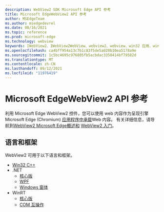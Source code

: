 ```yaml
---
description: WebView2 SDK Microsoft Edge API 参考
title: Microsoft EdgeWebView2 API 参考
author: MSEdgeTeam
ms.author: msedgedevrel
ms.date: 08/16/2021
ms.topic: reference
ms.prod: microsoft-edge
ms.technology: webview
keywords: IWebView2、IWebView2WebView、webview2、webview、win32 应用、win32、edge、ICoreWebView2、ICoreWebView2Controller、浏览器控件
ms.openlocfilehash: ca4bff954a13c7b1c83f5de5a028b10ea5178a9e
ms.sourcegitcommit: 1c5bc4695c976805fb5acbdac3350414bf79582d
ms.translationtype: MT
ms.contentlocale: zh-CN
ms.lasthandoff: 09/12/2021
ms.locfileid: "11976419"
---
```

# <a name="microsoft-edge-webview2-api-reference"></a>Microsoft EdgeWebView2 API 参考  

利用 Microsoft Edge WebView2 控件，您可以使用 web 内容作为呈现引擎Microsoft Edge (Chromium) [应用程序中承载](https://www.microsoftedgeinsider.com)Web 内容。  有关详细信息，请导航到[WebView2 Microsoft Edge概述和](./index.md) [WebView2 入门](./get-started/win32.md)。  
<!-- linking to a parent node of the TOC ("Get started with WebView2") isn't supported, so the above link goes to the first child article, but with link text of the parent TOC node. -->


## <a name="languages-and-frameworks"></a>语言和框架  
WebView2 可用于以下语言和框架。
*   [Win32 C++](/microsoft-edge/webview2/reference/win32/index)  
*   .NET  
    *   [核心版][DotnetMicrosoftWebWebView2CoreNamespace]  
    *   [WPF][DotnetMicrosoftWebWebView2WpfNamespace]  
    *   [Windows 窗体][DotnetMicrosoftWebWebView2WinformsNamespace]  
*   WinRT  
    *   [核心版][WinrtMicrosoftWebWebview2CoreNamespace]  
    *   [COM 互操作][WinrtComInteropInterfaces]  

<!-- links -->  

[DotnetMicrosoftWebWebview2CoreNamespace]: /dotnet/api/microsoft.web.webview2.core "Microsoft.Web.WebView2.Core 命名空间|Microsoft Docs"
[DotnetMicrosoftWebWebview2WpfNamespace]: /dotnet/api/microsoft.web.webview2.wpf "Microsoft.Web.WebView2.Wpf 命名空间|Microsoft Docs"
[DotnetMicrosoftWebWebview2WinformsNamespace]: /dotnet/api/microsoft.web.webview2.winforms "Microsoft.Web.WebView2.WinForms 命名空间|Microsoft Docs"
[WinrtMicrosoftWebWebview2CoreNamespace]: /microsoft-edge/webview2/reference/winrt/microsoft_web_webview2_core/index "Microsoft.Web.WebView2.Core 命名空间|Microsoft Docs"
[WinrtComInteropInterfaces]: /microsoft-edge/webview2/reference/winrt/interop/index "WebView2 WinRT COM 互操作|Microsoft Docs"
